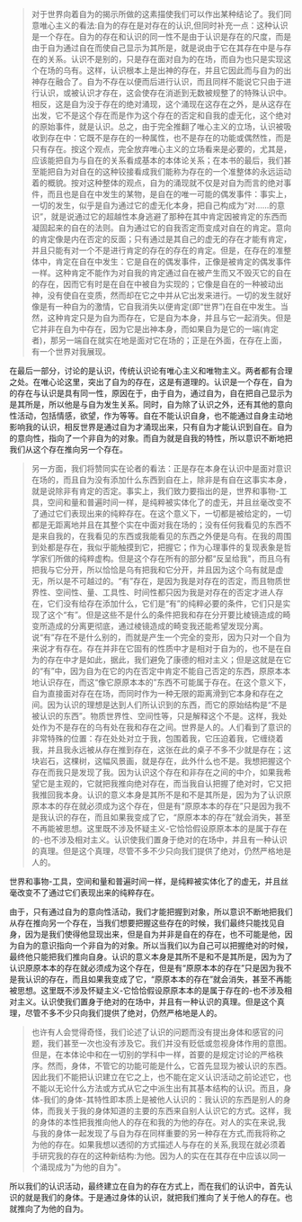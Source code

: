 <blockquote data-pid="lDqUKoFz">对于世界向着自为的揭示所做的这素描使我们可以作出某种结论了。我们同意唯心主义的看法:自为的存在是对存在的认识,但同时补充一点：这种认识是一个存在。自为的存在和认识的同一性不是由于认识是存在的尺度，而是由于自为通过自在而使自己显示为其所是，就是说由于它在其存在中是与存在的关系。认识不是别的，只是存在面对自为的在场，而自为也只是实现这个在场的乌有。这样，认识根本上是出神的存在，并且它因此而与自为的出神存在融合了。自为不存在以便而后进行认识，而且同样不能说它只由于进行认识，或被认识才存在，这会使存在消逝到无数被规整了的特殊认识中。相反，这是自为没于存在的绝对涌现，这个涌现在这存在之外，是从这存在出发，它不是这个存在而是作为这个存在的否定和自我的虚无化，这个绝对的原始事件，就是认识。总之，由于完全推翻了唯心主义的立场，认识被吸收到存在中：它既不是存在的一种属性，也不是存在的功能或偶然性，而是只有存在。按这个观点，完全放弃唯心主义的立场看来是必要的，尤其是，应该能把自为与自在的关系看成基本的本体论关系；在本书的最后，我们甚至能把自为对自在的这种铰接看成我们能称为存在的一个准整体的永远运动着的概貌。按对这种整体的观点，自为的涌现就不仅是对自为而言的绝对事件，而且也是自在中发生的某物，是自在的唯一可能的偶发事件：事实上，一切的发生，似乎是自为通过它的虚无化本身，把自己构成为“对……的意识”，就是说通过它的超越性本身逃避了那种在其中肯定因被肯定的东西而凝固起来的自在的法则。自为通过它的自我否定而变成对自在的肯定。意向的肯定像是内在否定的反面；只有通过是其自己的虚无的存在才能有肯定，并且只能有对一个不是进行肯定的存在的存在的肯定。但是，在存在的准整体中，肯定在自在中发生：它是自在的偶发事件，正像是被肯定的偶发事件一样。这种肯定不能作为对自我的肯定通过自在被产生而又不毁灭它的自在的存在，因而它有时是在自在中被自为实现的；它像是自在的一种被动出神，没有使自在变质，然而却在它之中并从它出发来进行。一切的发生就好像是有一种自为的激情，它自我消失以便肯定(即“世界”)在自在中发生。当然，这种肯定只是为自为而存在，它是自为本身，并且与它一起消失。但是它并非在自为中存在，因为它是出神本身，而如果自为是它的一端(肯定者)，那另一端自在就实在地是面对它在场的；正是在外面，在存在上面，有一个世界对我展现。</blockquote><p data-pid="6NrilbIa">在最后一部分，讨论的是认识，传统认识论有唯心主义和唯物主义。两者都有合理之处。在唯心论这里，突出了自为的存在，这是有道理的。认识是一个存在，自为的存在与认识是具有同一性，原因在于，由于自为，通过自为，自在把自己显示为是其所是，所以他是与自为发生关系。同时，自为除了认识之外，还有其他的意向性活动，包括情感，欲望，作为等等。自在不能认识自身，也不能通过自身主动地影响我的认识，相反世界是通过自为才涌现出来，只有自为才能认识到自在。自为的意向性，指向了一个非自为的对象。而自为就是自我的特性，所以意识不断地把我们从这个存在推向另一个存在。</p><blockquote data-pid="3-4TqJ2E">另一方面，我们将赞同实在论者的看法：正是存在本身在认识中是面对意识在场的，而且自为没有添加什么东西到自在上，除非是有自在这事实本身，就是说除非有肯定的否定。事实上，我们致力要指出的是，世界和事物-工具，空间和量和普遍时间一样，是纯粹被实体化了的虚无，并且丝毫改变不了通过它们表现出来的纯粹存在。在这个意义下，一切都是被给定的，一切都是无距离地并且在其整个实在中面对我在场的；没有任何我看见的东西不是来自我的，在我看见的东西或我能看见的东西之外便是乌有。在我的周围到处都是存在，我似乎能触摸到它，把握它；作为心理事件的复现表象是哲学家们所做的纯粹虚构。但是这个存在所有的部分都“反呈给我"，而且乌有把我与它分开，所以恰恰是乌有把我和它分开，并且因为这个乌有就是虚无，所以是不可越过的。“有”存在，是因为我是对存在的否定，而且物质世界性、空间性、量、工具性、时间性都只因为我是对存在的否定才进人存在，它们没有给存在添加什么，它们是“有”的纯粹必要的条件，它们只是实现了这个“有”。但是这些不是什么的条件把我和存在分开要比棱镜造成的畸变所造成的分离更彻底，通过棱镜造成的畸变我还能希望发现分离。说“有”存在不是什么别的，而就是产生一个完全的变形，因为只对一个自为来说才有存在。存在并非在它固有的性质中才是相对于自为的，也不是在自为的存在中才是如此，据此，我们避免了康德的相对主义；但是这就是在它的“有”中，因为自为在它的内在否定中肯定不能自己否定的东西，原原本本地认识存在，而这“像它原原本本的”东西不可能属于存在。在这个意义下，自为直接面对存在在场，而同时作为一种无限的距离滑到它本身和存在之间。因为认识的理想是达到人们所认识到的东西，而它的原始结构是“不是被认识的东西”。物质世界性、空间性等，只是解释这个不是。这样，我处处作为不是存在的乌有处在我和存在之间。世界是人的。人们看到了意识的非常特殊的位置：存在处处对立于我，包围着我，它压迫着我，它缠绕着我，并且我永远被从存在推到存在，这张在此的桌子不多不少就是存在；这块岩石，这棵树，这幅风景画，就是存在，此外什么也不是。我想把握这个存在而我只是发现了我。因为认识这个存在和非存在之间的中介，如果我希望它是主观的，它就把我推向绝对存在，而当我自认把握了绝对时，它又把我推回我本身。认识的意义本身是其所不是和不是其所是，因为为了认识原原本本的存在就必须成为这个存在，但是有“原原本本的存在”只是因为我不是我认识的存在，而且如果我变成了它，“原原本本的存在”就会消失，甚至不再能被思想。这里既不涉及怀疑主义-它恰恰假设原原本本的是属于存在的-也不涉及相对主义。认识使我们置身于绝对的在场中，并且有一种认识的真理。但是这个真理，尽管不多不少只向我们提供了绝对，仍然严格地是人的。</blockquote><p data-pid="oYNinafS">世界和事物-工具，空间和量和普遍时间一样，是纯粹被实体化了的虚无，并且丝毫改变不了通过它们表现出来的纯粹存在。</p><p data-pid="l5jtTzFV">由于，只有通过自为的意向性活动，我们才能把握到对象，所以意识不断地把我们从存在推向另一个存在，当我们想要把握这些存在的时候，我们最终只能找见自身，因为是我们使得他显现出来，但是自为并非是自在的存在，也不可能是他，因为自为的意识指向一个非自为的对象。所以当我们以为自己可以把握绝对的时候，最终他只能把我们推向自身。认识的意义本身是其所不是和不是其所是，因为为了认识原原本本的存在就必须成为这个存在，但是有“原原本本的存在”只是因为我不是我认识的存在，而且如果我变成了它，“原原本本的存在”就会消失，甚至不再能被思想。这里既不涉及怀疑主义-它恰恰假设原原本本的是属于存在的-也不涉及相对主义。认识使我们置身于绝对的在场中，并且有一种认识的真理。但是这个真理，尽管不多不少只向我们提供了绝对，仍然严格地是人的。</p><blockquote data-pid="n9_nv0TE">也许有人会觉得奇怪，我们论述了认识的问题而没有提出身体和感官的问题，我们甚至一次也没有涉及它。我们并没有贬低或忽视身体作用的意图。但是，在本体论中和在一切别的学科中一样，首要的是规定讨论的严格秩序。然而，身体，不管它的功能可能是什么，它首先显现为被认识的东西。因此我们不能把认识建立在它之上，也不能在定义认识活动之前论述它，也不能以无论什么方法或方式从它之中派生出有其基本结构的认识。而且，身体-我们的身体-其特性即本质上是被他人认识的：我认识的东西是别人的身体，而我关于我的身体知道的主要的东西来自别人认识它的方式。这样，我的身体的本性把我推向他人的存在和我的为他的存在。对人的实在来说,我与我的身体一起发现了与自为存在同样重要的另一种存在方式,而我将称之为他的存在。如果我想以透彻的方式描述人与存在的关系,我现在就必须着手研究我的存在的这种新结构:为他。因为人的实在在其存在中应该以同一个涌现成为"为他的自为"。</blockquote><p data-pid="8uHcJ_oy">所以我们的认识活动，最终建立在自为的存在方式上，而在我们的认识中，首先认识的就是我们的身体。于是通过身体的认识，就把我们推向了关于他人的存在。也就推向了为他的自为。</p><p></p>